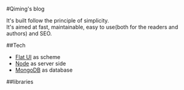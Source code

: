 #Qiming's blog

It's built follow the principle of simplicity.  
It's aimed at fast, maintainable, easy to use(both for the readers and authors) and SEO.

##Tech 

* [Flat UI](http://designmodo.com/flat/) as scheme
* [Node](http://nodejs.org/) as server side
* [MongoDB](http://www.mongodb.org/) as database

##libraries
